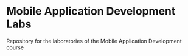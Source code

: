 # Mobile Application Development Labs
Repository for the laboratories of the Mobile Application Development course
